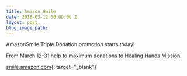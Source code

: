 ```yaml
---
title: Amazon Smile
date: 2018-03-12 00:00:00 Z
layout: post
blog_image_path: 
---
```


AmazonSmile Triple Donation promotion starts today!

From March 12-31 help to maximum donations to Healing Hands Mission.

[smile.amazon.com](smile.amazon.com){: target="_blank"}